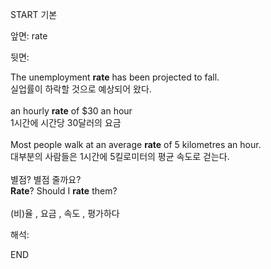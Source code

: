 START
기본

앞면:
rate


뒷면:
<div>The unemployment <strong>rate</strong> has been projected to fall. </div><div><div>실업률이 하락할 것으로 예상되어 왔다.</div></div><div><br></div><div><div>an hourly <strong>rate</strong> of $30 an hour </div><div><div>1시간에 시간당 30달러의 요금</div></div></div><div><br></div><div><div>Most people walk at an average <b>rate</b> of 5 kilometres an hour. </div><div>대부분의 사람들은 1시간에 5킬로미터의 평균 속도로 걷는다.</div></div><div><br></div><div><div><div><span>별점? 별점 줄까요?</span></div></div><div><div><span><strong>Rate</strong>? Should I <strong>rate</strong> them?</span></div></div></div><div><br></div><div>(비)율 , 요금 , 속도 , 평가하다</div>


해석:
<!--ID: 1746614454525-->
END